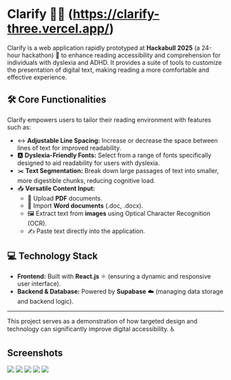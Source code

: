 # Clarify 📖✨ (https://clarify-three.vercel.app/)

Clarify is a web application rapidly prototyped at **Hackabull 2025** (a 24-hour hackathon) 🚀 to enhance reading accessibility and comprehension for individuals with dyslexia and ADHD. It provides a suite of tools to customize the presentation of digital text, making reading a more comfortable and effective experience.

## 🛠️ Core Functionalities

Clarify empowers users to tailor their reading environment with features such as:

* ↔️ **Adjustable Line Spacing:** Increase or decrease the space between lines of text for improved readability.
* 🅰️ **Dyslexia-Friendly Fonts:** Select from a range of fonts specifically designed to aid readability for users with dyslexia.
* ✂️ **Text Segmentation:** Break down large passages of text into smaller, more digestible chunks, reducing cognitive load.
* 📥 **Versatile Content Input:**
    * 📄 Upload **PDF** documents.
    * 📑 Import **Word documents** (.doc, .docx).
    * 🖼️ Extract text from **images** using Optical Character Recognition (OCR).
    * ✍️ Paste text directly into the application.

## 💻 Technology Stack

* **Frontend:** Built with **React.js** ⚛️ (ensuring a dynamic and responsive user interface).
* **Backend & Database:** Powered by **Supabase** ☁️ (managing data storage and backend logic).

---

This project serves as a demonstration of how targeted design and technology can significantly improve digital accessibility. ♿

## Screenshots
![](https://github.com/user-attachments/assets/e0cfb17c-ce53-48d9-b5c3-664b63c27485)
![](https://github.com/user-attachments/assets/f98af592-f5c0-4735-af56-3180be036f13)
![](https://github.com/user-attachments/assets/c3e0fef4-a7e7-42cb-90de-72caff7e88a0)
![](https://github.com/user-attachments/assets/22f45ecf-0a88-45b0-a2df-07c0584299ed)
![](https://github.com/user-attachments/assets/5456e5de-6400-455a-8383-e6205de25345)
